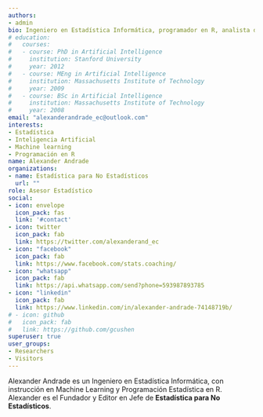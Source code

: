 ```yaml
---
authors:
- admin
bio: Ingeniero en Estadística Informática, programador en R, analista de datos mediante técnicas de Machine Learning.
# education:
#   courses:
#   - course: PhD in Artificial Intelligence
#     institution: Stanford University
#     year: 2012
#   - course: MEng in Artificial Intelligence
#     institution: Massachusetts Institute of Technology
#     year: 2009
#   - course: BSc in Artificial Intelligence
#     institution: Massachusetts Institute of Technology
#     year: 2008
email: "alexanderandrade_ec@outlook.com"
interests:
- Estadística
- Inteligencia Artificial
- Machine learning
- Programación en R
name: Alexander Andrade
organizations:
- name: Estadística para No Estadísticos
  url: ""
role: Asesor Estadístico
social:
- icon: envelope
  icon_pack: fas
  link: '#contact'
- icon: twitter
  icon_pack: fab
  link: https://twitter.com/alexanderand_ec
- icon: "facebook"
  icon_pack: fab
  link: https://www.facebook.com/stats.coaching/
- icon: "whatsapp"
  icon_pack: fab
  link: https://api.whatsapp.com/send?phone=593987893785
- icon: "linkedin"
  icon_pack: fab
  link: https://www.linkedin.com/in/alexander-andrade-74148719b/
# - icon: github
#   icon_pack: fab
#   link: https://github.com/gcushen
superuser: true
user_groups:
- Researchers
- Visitors
---
```


Alexander Andrade es un Ingeniero en Estadística Informática, con instrucción en Machine Learning y Programación Estadística en R. Alexander es el Fundador y Editor en Jefe de **Estadística para No Estadísticos**.


